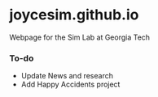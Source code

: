 # joycesim.github.io

Webpage for the Sim Lab at Georgia Tech

### To-do
* Update News and research
* Add Happy Accidents project
